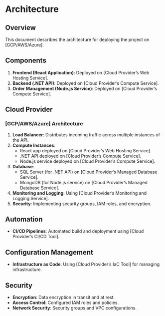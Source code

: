 # Architecture

## Overview

This document describes the architecture for deploying the project on [GCP/AWS/Azure]. 

## Components

1. **Frontend (React Application)**: Deployed on [Cloud Provider’s Web Hosting Service].
2. **Backend (.NET API)**: Deployed on [Cloud Provider’s Compute Service].
3. **Order Management (Node.js Service)**: Deployed on [Cloud Provider’s Compute Service].

## Cloud Provider

### [GCP/AWS/Azure] Architecture

1. **Load Balancer**: Distributes incoming traffic across multiple instances of the API.
2. **Compute Instances**: 
   - React app deployed on [Cloud Provider’s Web Hosting Service].
   - .NET API deployed on [Cloud Provider’s Compute Service].
   - Node.js service deployed on [Cloud Provider’s Compute Service].
3. **Database**:
   - SQL Server (for .NET API) on [Cloud Provider’s Managed Database Service].
   - MongoDB (for Node.js service) on [Cloud Provider’s Managed Database Service].
4. **Monitoring and Logging**: Using [Cloud Provider’s Monitoring and Logging Service].
5. **Security**: Implementing security groups, IAM roles, and encryption.

## Automation

- **CI/CD Pipelines**: Automated build and deployment using [Cloud Provider’s CI/CD Tool].

## Configuration Management

- **Infrastructure as Code**: Using [Cloud Provider’s IaC Tool] for managing infrastructure.

## Security

- **Encryption**: Data encryption in transit and at rest.
- **Access Control**: Configured IAM roles and policies.
- **Network Security**: Security groups and VPC configurations.

